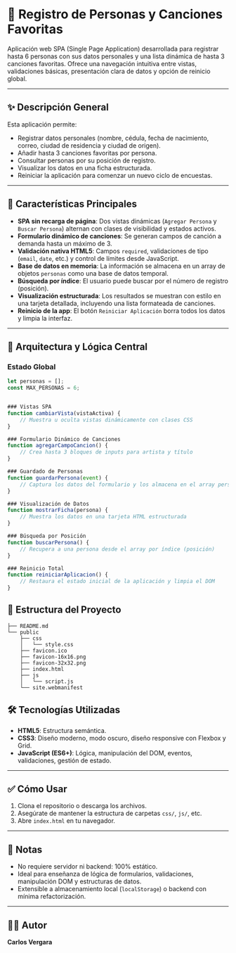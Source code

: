 # 🎵 Registro de Personas y Canciones Favoritas

Aplicación web SPA (Single Page Application) desarrollada para registrar hasta 6 personas con sus datos personales y una lista dinámica de hasta 3 canciones favoritas. Ofrece una navegación intuitiva entre vistas, validaciones básicas, presentación clara de datos y opción de reinicio global.

---

## ✨ Descripción General

Esta aplicación permite:

- Registrar datos personales (nombre, cédula, fecha de nacimiento, correo, ciudad de residencia y ciudad de origen).
- Añadir hasta 3 canciones favoritas por persona.
- Consultar personas por su posición de registro.
- Visualizar los datos en una ficha estructurada.
- Reiniciar la aplicación para comenzar un nuevo ciclo de encuestas.

---

## 🚀 Características Principales

- **SPA sin recarga de página**: Dos vistas dinámicas (`Agregar Persona` y `Buscar Persona`) alternan con clases de visibilidad y estados activos.
- **Formulario dinámico de canciones**: Se generan campos de canción a demanda hasta un máximo de 3.
- **Validación nativa HTML5**: Campos `required`, validaciones de tipo (`email`, `date`, etc.) y control de límites desde JavaScript.
- **Base de datos en memoria**: La información se almacena en un array de objetos `personas` como una base de datos temporal.
- **Búsqueda por índice**: El usuario puede buscar por el número de registro (posición).
- **Visualización estructurada**: Los resultados se muestran con estilo en una tarjeta detallada, incluyendo una lista formateada de canciones.
- **Reinicio de la app**: El botón `Reiniciar Aplicación` borra todos los datos y limpia la interfaz.

---

## 🧠 Arquitectura y Lógica Central

### Estado Global
```js
let personas = [];
const MAX_PERSONAS = 6;


### Vistas SPA
function cambiarVista(vistaActiva) {
    // Muestra u oculta vistas dinámicamente con clases CSS
}

### Formulario Dinámico de Canciones
function agregarCampoCancion() {
    // Crea hasta 3 bloques de inputs para artista y título
}

### Guardado de Personas
function guardarPersona(event) {
    // Captura los datos del formulario y los almacena en el array personas[]
}

### Visualización de Datos
function mostrarFicha(persona) {
    // Muestra los datos en una tarjeta HTML estructurada
}

### Búsqueda por Posición
function buscarPersona() {
    // Recupera a una persona desde el array por índice (posición)
}

### Reinicio Total
function reiniciarAplicacion() {
    // Restaura el estado inicial de la aplicación y limpia el DOM
}

```

## 📂 Estructura del Proyecto

```
├── README.md
└── public
    ├── css
    │   └── style.css
    ├── favicon.ico
    ├── favicon-16x16.png
    ├── favicon-32x32.png
    ├── index.html
    ├── js
    │   └── script.js
    └── site.webmanifest
```

## 🛠️ Tecnologías Utilizadas

- **HTML5**: Estructura semántica.
- **CSS3**: Diseño moderno, modo oscuro, diseño responsive con Flexbox y Grid.
- **JavaScript (ES6+)**: Lógica, manipulación del DOM, eventos, validaciones, gestión de estado.

---

## ✅ Cómo Usar

1. Clona el repositorio o descarga los archivos.
2. Asegúrate de mantener la estructura de carpetas `css/`, `js/`, etc.
3. Abre `index.html` en tu navegador.

---

## 📌 Notas

- No requiere servidor ni backend: 100% estático.
- Ideal para enseñanza de lógica de formularios, validaciones, manipulación DOM y estructuras de datos.
- Extensible a almacenamiento local (`localStorage`) o backend con mínima refactorización.

---

## 🧑‍💻 Autor

**Carlos Vergara**
